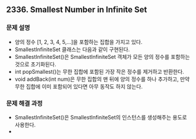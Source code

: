 ## 2336. Smallest Number in Infinite Set
### 문제 설명
- 양의 정수 [1, 2, 3, 4, 5,...]을 포함하는 집합을 가지고 있다.
- SmallestInfiniteSet 클래스는 다음과 같이 구현된다.
- SmallestInfiniteSet()은 SmallestInfiniteSet 객체가 모든 양의 정수를 포함하는 것으로 초기화된다.
- int popSmallest()는 무한 집합에 포함된 가장 작은 정수를 제거하고 반환한다.
- void addBack(int num)은 무한 집합의 맨 뒤에 양의 정수를 하나 추가하고, 만약 무한 집합에 이미 포함되어 있다면 아무 동작도 하지 않는다.
​
### 문제 해결 과정
- SmallestInfiniteSet()은 SmallestInfiniteSet의 인스턴스를 생성해주는 용도로 사용한다.
-